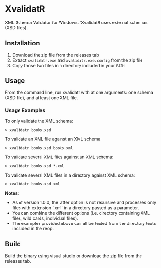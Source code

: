 # XvalidatR

XML Schema Validator for Windows. `XvalidatR uses external schemas (XSD files).

## Installation

1. Download the zip file from the releases tab
2. Extract `xvalidatr.exe` and `xvalidatr.exe.config` from the zip file
3. Copy those two files in a directory included in your `PATH`

## Usage

From the command line, run xvalidatr with at one arguments: one schema (XSD file), and at least one XML file.

### Usage Examples

To only validate the XML schema:

```
> xvalidatr books.xsd
```

To validate an XML file against an XML schema:

```
> xvalidatr books.xsd books.xml
```

To validate several XML files against an XML schema:

```
> xvalidatr books.xsd *.xml
```

To validate several XML files in a directory against XML schema:

```
> xvalidatr books.xsd xml
```

**Notes**:
* As of version 1.0.0, the latter option is not recursive and processes only files with extension '.xml' in a directory passed as a parameter.
* You can combine the different options (i.e. directory containing XML files, wild cards, individual files).
* The examples provided above can all be tested from the directory tests included in the reop.

## Build

Build the binary using visual studio or download the zip file from the releases tab.

